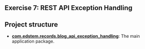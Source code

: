 ## Exercise 7: REST API Exception Handling

## Project structure

*   **[com.edstem.records.blog_api_exception_handling](src/main/java/com/edstem/blog_api_exception_handling)**: The main application package.

 
